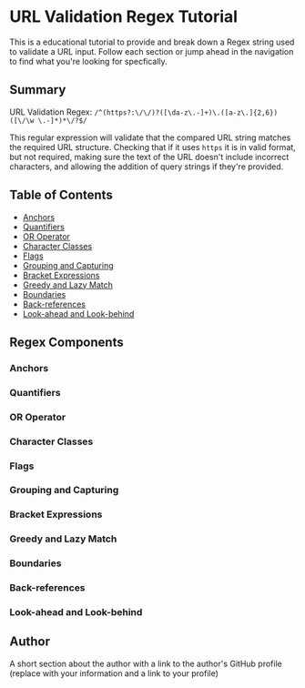 # URL Validation Regex Tutorial

This is a educational tutorial to provide and break down a Regex string used to validate a URL input. Follow each section or jump ahead in the navigation to find what you're looking for specfically. 

## Summary

URL Validation Regex: `/^(https?:\/\/)?([\da-z\.-]+)\.([a-z\.]{2,6})([\/\w \.-]*)*\/?$/`

This regular expression will validate that the compared URL string matches the required URL structure. Checking that if it uses `https` it is in valid format, but not required, making sure the text of the URL doesn't include incorrect characters,  and allowing the addition of query strings if they're provided.

## Table of Contents

- [Anchors](#anchors)
- [Quantifiers](#quantifiers)
- [OR Operator](#or-operator)
- [Character Classes](#character-classes)
- [Flags](#flags)
- [Grouping and Capturing](#grouping-and-capturing)
- [Bracket Expressions](#bracket-expressions)
- [Greedy and Lazy Match](#greedy-and-lazy-match)
- [Boundaries](#boundaries)
- [Back-references](#back-references)
- [Look-ahead and Look-behind](#look-ahead-and-look-behind)

## Regex Components
    
### Anchors

### Quantifiers

### OR Operator

### Character Classes

### Flags

### Grouping and Capturing

### Bracket Expressions

### Greedy and Lazy Match

### Boundaries

### Back-references

### Look-ahead and Look-behind

## Author

A short section about the author with a link to the author's GitHub profile (replace with your information and a link to your profile)